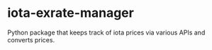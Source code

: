 # iota-exrate-manager
Python package that keeps track of iota prices via various APIs and converts prices.
